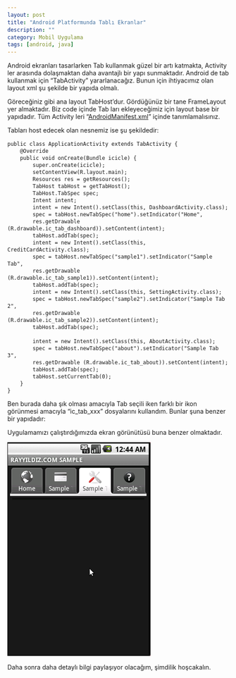 ```yaml
---
layout: post
title: "Android Platformunda Tablı Ekranlar"
description: ""
category: Mobil Uygulama
tags: [android, java]
---
```


Android ekranları tasarlarken Tab kullanmak güzel bir artı katmakta, Activity ler arasında dolaşmaktan daha avantajlı bir yapı sunmaktadır. Android de tab kullanmak için “TabActivity” yararlanacağız. Bunun için ihtiyacımız olan layout xml şu şekilde bir yapıda olmalı.


Göreceğiniz gibi ana layout TabHost’dur. Gördüğünüz bir tane FrameLayout yer almaktadır. Biz code içinde Tab ları ekleyeceğimiz için layout base bir yapıdadır. Tüm Activity leri “[AndroidManifest.xml](http://developer.android.com/guide/topics/manifest/manifest-intro.html)” içinde tanımlamalısınız.

Tabları host edecek olan nesnemiz ise şu şekildedir:

	public class ApplicationActivity extends TabActivity {
  		@Override
  		public void onCreate(Bundle icicle) {
    		super.onCreate(icicle);
    		setContentView(R.layout.main);
    		Resources res = getResources();
    		TabHost tabHost = getTabHost();
    		TabHost.TabSpec spec;
    		Intent intent;
    		intent = new Intent().setClass(this, DashboardActivity.class);
    		spec = tabHost.newTabSpec("home").setIndicator("Home",
         	res.getDrawable (R.drawable.ic_tab_dashboard)).setContent(intent);
    		tabHost.addTab(spec);
    		intent = new Intent().setClass(this, CreditCardActivity.class);
    		spec = tabHost.newTabSpec("sample1").setIndicator("Sample Tab",
         	res.getDrawable (R.drawable.ic_tab_sample1)).setContent(intent);
    		tabHost.addTab(spec);
    		intent = new Intent().setClass(this, SettingActivity.class);
    		spec = tabHost.newTabSpec("sample2").setIndicator("Sample Tab 2",
        	res.getDrawable (R.drawable.ic_tab_sample2)).setContent(intent);
    		tabHost.addTab(spec);
 
    		intent = new Intent().setClass(this, AboutActivity.class);
    		spec = tabHost.newTabSpec("about").setIndicator("Sample Tab 3",
        	res.getDrawable (R.drawable.ic_tab_about)).setContent(intent);
    		tabHost.addTab(spec);
    		tabHost.setCurrentTab(0);
  		}
	}

Ben burada daha şık olması amacıyla Tab seçili iken farklı bir ikon görünmesi amacıyla “ic_tab_xxx” dosyalarını kullandım. Bunlar şuna benzer bir yapıdadır: 

Uygulamamızı çalıştırdığımızda ekran görünütüsü buna benzer olmaktadır.

![Android Sample Tab](/images/android_sample_tab21.png)

Daha sonra daha detaylı bilgi paylaşıyor olacağım, şimdilik hoşcakalın.